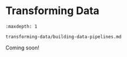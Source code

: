 # Transforming Data

```{toctree}
:maxdepth: 1

transforming-data/building-data-pipelines.md
```

Coming soon!
